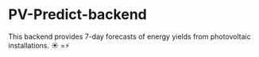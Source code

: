 # PV-Predict-backend
This backend provides 7-day forecasts of energy yields from photovoltaic installations. ☀️ =⚡
